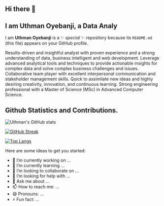 ## Hi there 👋
## I am Uthman Oyebanji, a Data Analy

I am **Uthman Oyebanji** is a ✨ _special_ ✨ repository because its `README.md` (this file) appears on your GitHub profile.

Results-driven and insightful analyst with proven experience and a strong understanding of data, business intelligent and web development. Leverage advanced analytical tools and techniques to provide actionable insights for complex data and solve complex business challenges and issues. Collaborative team player with excellent interpersonal communication and stakeholder management skills. Quick to assimilate new ideas and highly desiring creativity, innovation, and continuous learning. Strong engineering professional with a Master of Science (MSc) in Advanced Computer Science.

## Github Statistics and Contributions.
![Uthman's GitHub stats](https://github-readme-stats.vercel.app/api?username=gutmann-oye&show_icons=true&theme=radical)


<!-- [![GitHub Streak](https://github-readme-streak-stats.herokuapp.com/?user=AdePhil&theme=dark)](https://git.io/streak-stats) -->


[![GitHub Streak](https://github-readme-streak-stats.herokuapp.com/?user=oyebanjiyusuf&theme=dark)](https://git.io/streak-stats)

[![Top Langs](https://github-readme-stats.vercel.app/api/top-langs/?username=oyebanjiyusuf3&layout=compact)](https://github.com/oyebanjiyusuf3/github-readme-stats)

Here are some ideas to get you started:

- 🔭 I’m currently working on ...
- 🌱 I’m currently learning ...
- 👯 I’m looking to collaborate on ...
- 🤔 I’m looking for help with ...
- 💬 Ask me about ...
- 📫 How to reach me: ...
- 😄 Pronouns: ...
- ⚡ Fun fact: ...

